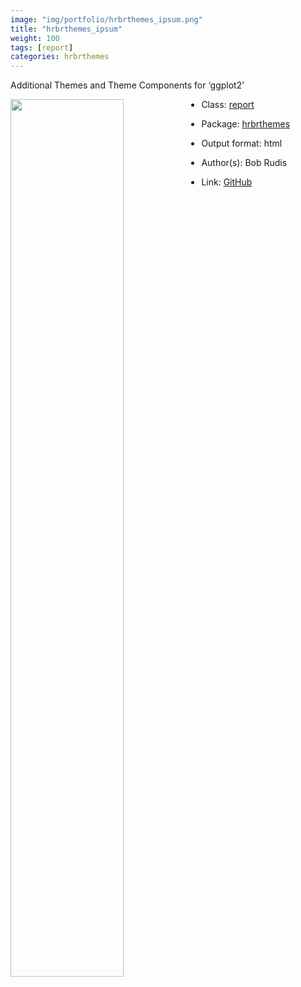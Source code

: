 ```yaml
---
image: "img/portfolio/hrbrthemes_ipsum.png"
title: "hrbrthemes_ipsum"
weight: 100
tags: [report]
categories: hrbrthemes
---
```


Additional Themes and Theme Components for ‘ggplot2’

<!--more-->

<p><a href="../../img/portfolio/hrbrthemes_ipsum.png"><img class = "jf-image-shadow" src="../../img/portfolio/hrbrthemes_ipsum.png" width="60%"  align="left"></a></p>

- Class: [report](../../tags/report)
- Package: [hrbrthemes](hrbrthemes)
- Output format: html

- Author(s): Bob Rudis
- Link: [GitHub](https://github.com/hrbrmstr/hrbrthemes)



